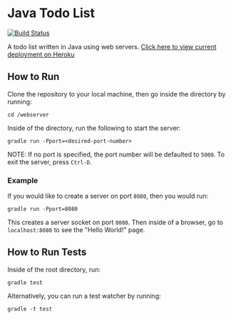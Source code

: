 # Java Todo List
[![Build Status](https://travis-ci.org/seoulection/webserver.svg?branch=req-res)](https://travis-ci.org/seoulection/webserver)

A todo list written in Java using web servers.
[Click here to view current deployment on Heroku](https://java-todo-list.herokuapp.com/)
## How to Run
Clone the repository to your local machine, then go inside the directory by running:
```
cd /webserver
```
Inside of the directory, run the following to start the server:
```
gradle run -Pport=<desired-port-number>
```
NOTE: If no port is specified, the port number will be defaulted to `5000`.
To exit the server, press `Ctrl-D`.
### Example
If you would like to create a server on port `8080`, then you would run:
```
gradle run -Pport=8080
```
This creates a server socket on port `8080`. Then inside of a browser, go to `localhost:8080` to see the "Hello World!" page.

## How to Run Tests
Inside of the root directory, run:
```
gradle test
```
Alternatively, you can run a test watcher by running:
```
gradle -t test
```

